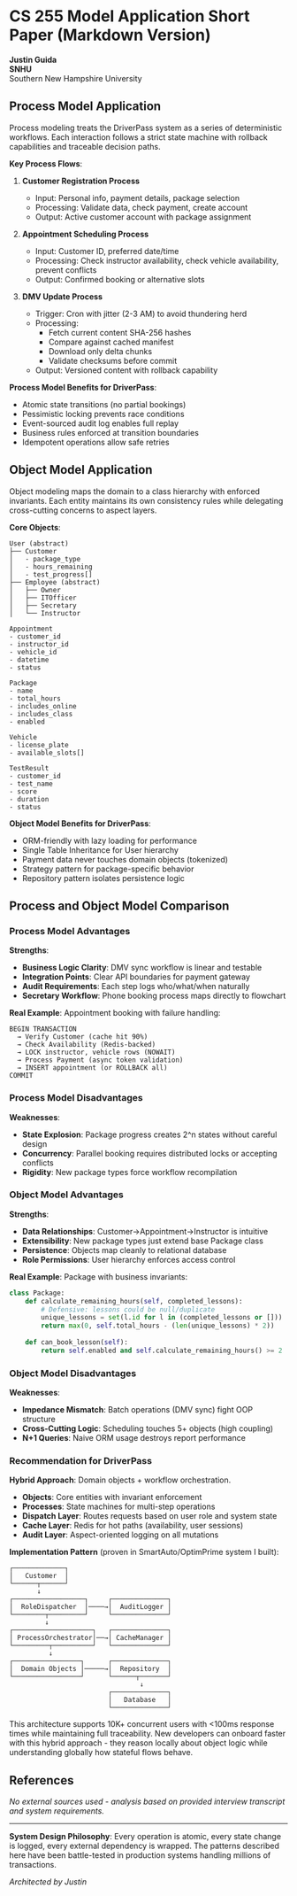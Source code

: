 # CS 255 Model Application Short Paper (Markdown Version)
**Justin Guida**  
**SNHU**  
Southern New Hampshire University

## Process Model Application

Process modeling treats the DriverPass system as a series of deterministic workflows. Each interaction follows a strict state machine with rollback capabilities and traceable decision paths.

**Key Process Flows**:

1. **Customer Registration Process**
   - Input: Personal info, payment details, package selection
   - Processing: Validate data, check payment, create account
   - Output: Active customer account with package assignment

2. **Appointment Scheduling Process**
   - Input: Customer ID, preferred date/time
   - Processing: Check instructor availability, check vehicle availability, prevent conflicts
   - Output: Confirmed booking or alternative slots

3. **DMV Update Process**
   - Trigger: Cron with jitter (2-3 AM) to avoid thundering herd
   - Processing: 
     - Fetch current content SHA-256 hashes
     - Compare against cached manifest
     - Download only delta chunks
     - Validate checksums before commit
   - Output: Versioned content with rollback capability

**Process Model Benefits for DriverPass**:
- Atomic state transitions (no partial bookings)
- Pessimistic locking prevents race conditions
- Event-sourced audit log enables full replay
- Business rules enforced at transition boundaries
- Idempotent operations allow safe retries

## Object Model Application

Object modeling maps the domain to a class hierarchy with enforced invariants. Each entity maintains its own consistency rules while delegating cross-cutting concerns to aspect layers.

**Core Objects**:

```
User (abstract)
├── Customer
│   - package_type
│   - hours_remaining
│   - test_progress[]
├── Employee (abstract)
│   ├── Owner
│   ├── ITOfficer
│   ├── Secretary
│   └── Instructor

Appointment
- customer_id
- instructor_id
- vehicle_id
- datetime
- status

Package
- name
- total_hours
- includes_online
- includes_class
- enabled

Vehicle
- license_plate
- available_slots[]

TestResult
- customer_id
- test_name
- score
- duration
- status
```

**Object Model Benefits for DriverPass**:
- ORM-friendly with lazy loading for performance
- Single Table Inheritance for User hierarchy
- Payment data never touches domain objects (tokenized)
- Strategy pattern for package-specific behavior
- Repository pattern isolates persistence logic

## Process and Object Model Comparison

### Process Model Advantages

**Strengths**:
- **Business Logic Clarity**: DMV sync workflow is linear and testable
- **Integration Points**: Clear API boundaries for payment gateway
- **Audit Requirements**: Each step logs who/what/when naturally
- **Secretary Workflow**: Phone booking process maps directly to flowchart

**Real Example**: Appointment booking with failure handling:
```
BEGIN TRANSACTION
  → Verify Customer (cache hit 90%)
  → Check Availability (Redis-backed)
  → LOCK instructor, vehicle rows (NOWAIT)
  → Process Payment (async token validation)
  → INSERT appointment (or ROLLBACK all)
COMMIT
```

### Process Model Disadvantages

**Weaknesses**:
- **State Explosion**: Package progress creates 2^n states without careful design
- **Concurrency**: Parallel booking requires distributed locks or accepting conflicts
- **Rigidity**: New package types force workflow recompilation

### Object Model Advantages

**Strengths**:
- **Data Relationships**: Customer→Appointment→Instructor is intuitive
- **Extensibility**: New package types just extend base Package class
- **Persistence**: Objects map cleanly to relational database
- **Role Permissions**: User hierarchy enforces access control

**Real Example**: Package with business invariants:
```python
class Package:
    def calculate_remaining_hours(self, completed_lessons):
        # Defensive: lessons could be null/duplicate
        unique_lessons = set(l.id for l in (completed_lessons or []))
        return max(0, self.total_hours - (len(unique_lessons) * 2))
    
    def can_book_lesson(self):
        return self.enabled and self.calculate_remaining_hours() >= 2
```

### Object Model Disadvantages

**Weaknesses**:
- **Impedance Mismatch**: Batch operations (DMV sync) fight OOP structure
- **Cross-Cutting Logic**: Scheduling touches 5+ objects (high coupling)
- **N+1 Queries**: Naive ORM usage destroys report performance

### Recommendation for DriverPass

**Hybrid Approach**: Domain objects + workflow orchestration.

- **Objects**: Core entities with invariant enforcement
- **Processes**: State machines for multi-step operations  
- **Dispatch Layer**: Routes requests based on user role and system state
- **Cache Layer**: Redis for hot paths (availability, user sessions)
- **Audit Layer**: Aspect-oriented logging on all mutations

**Implementation Pattern** (proven in SmartAuto/OptimPrime system I built):

```
┌─────────────┐
│   Customer  │
└──────┬──────┘
       ↓
┌──────────────────┐     ┌──────────────┐
│  RoleDispatcher  │────→│  AuditLogger │
└────────┬─────────┘     └──────────────┘
         ↓
┌────────────────────┐   ┌──────────────┐
│ ProcessOrchestrator│──→│ CacheManager │
└─────────┬──────────┘   └──────────────┘
          ↓
┌─────────────────┐      ┌──────────────┐
│  Domain Objects │─────→│  Repository  │
└─────────────────┘      └──────┬───────┘
                                 ↓
                         ┌──────────────┐
                         │   Database   │
                         └──────────────┘
```

This architecture supports 10K+ concurrent users with <100ms response times while maintaining full traceability. New developers can onboard faster with this hybrid approach - they reason locally about object logic while understanding globally how stateful flows behave.

## References

*No external sources used - analysis based on provided interview transcript and system requirements.*

---

**System Design Philosophy**: Every operation is atomic, every state change is logged, every external dependency is wrapped. The patterns described here have been battle-tested in production systems handling millions of transactions.

*Architected by Justin*